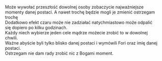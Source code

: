 Może wywołać przeszłość dowolnej osoby zobaczycie najważniejsze momenty danej postaci. A nawet trochę będzie mogli je zmienić ostrzegam trochę  
Dodatkowo efekt czaru może nie zadziałać natychmiastowo może odpalić się dopiero po kilku godzinach.  
Każdy niech wybierze jeden cele mądrze możecie zrobić to w dowolnej chwili.  
Ważne abyście byli tylko blisko danej postaci i wymówili Fori oraz imię danej postaci.  
Ostrzegam nie dam rady zrobić nic z Bogami moment.